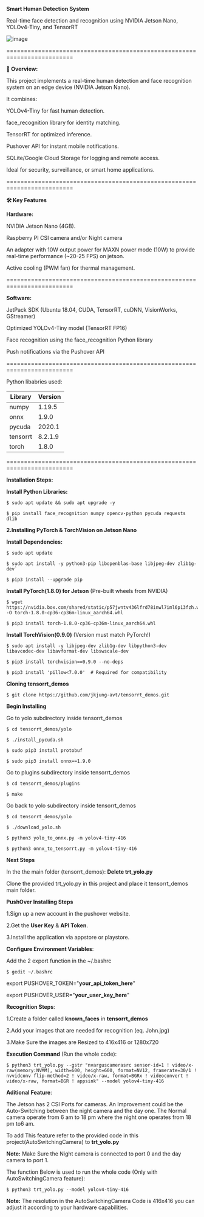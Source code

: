 **Smart Human Detection System**

Real-time face detection and recognition using NVIDIA Jetson Nano, YOLOv4-Tiny, and TensorRT

![image](https://github.com/user-attachments/assets/ed4f9f13-680a-4eac-a868-8e32eaf87630)


=========================================================================

**📌 Overview:**

This project implements a real-time human detection and face recognition system on an edge device (NVIDIA Jetson Nano).

It combines:

YOLOv4-Tiny for fast human detection.

face_recognition library for identity matching.

TensorRT for optimized inference.

Pushover API for instant mobile notifications.

SQLite/Google Cloud Storage for logging and remote access.

Ideal for security, surveillance, or smart home applications.

=========================================================================

**🛠 Key Features**

**Hardware:**

NVIDIA Jetson Nano (4GB).

Raspberry PI CSI camera and/or Night camera

An adapter with 10W output power for MAXN power mode (10W) to provide real-time performance (~20-25 FPS) on jetson.

Active cooling (PWM fan) for thermal management.

=========================================================================

**Software:**

JetPack SDK (Ubuntu 18.04, CUDA, TensorRT, cuDNN, VisionWorks, GStreamer)

Optimized YOLOv4-Tiny model (TensorRT FP16)

Face recognition using the face_recognition Python library

Push notifications via the Pushover API

=========================================================================

Python libabries used:

| Library  | Version |
| -------- | ------- |
| numpy    | 1.19.5  |
| onnx     | 1.9.0   |
| pycuda   | 2020.1  |
| tensorrt | 8.2.1.9 |
| torch    | 1.8.0  |


=========================================================================



**Installation Steps:**

**Install Python Libraries:**

    $ sudo apt update && sudo apt upgrade -y
  
    $ pip install face_recognition numpy opencv-python pycuda requests dlib
  
**2.Installing PyTorch & TorchVision on Jetson Nano**

  **Install Dependencies:**
    
    $ sudo apt update
    
    $ sudo apt install -y python3-pip libopenblas-base libjpeg-dev zlib1g-dev`
    
    $ pip3 install --upgrade pip

    
  **Install PyTorch(1.8.0) for Jetson** (Pre-built wheels from NVIDIA)
  
    $ wget https://nvidia.box.com/shared/static/p57jwntv436lfrd78inwl7iml6p13fzh.whl -O torch-1.8.0-cp36-cp36m-linux_aarch64.whl
    
    $ pip3 install torch-1.8.0-cp36-cp36m-linux_aarch64.whl

  **Install TorchVision(0.9.0)** (Version must match PyTorch!)

  
    $ sudo apt install -y libjpeg-dev zlib1g-dev libpython3-dev libavcodec-dev libavformat-dev libswscale-dev
    
    $ pip3 install torchvision==0.9.0 --no-deps

    $ pip3 install 'pillow<7.0.0'  # Required for compatibility
    

  **Cloning tensorrt_demos**

  
    $ git clone https://github.com/jkjung-avt/tensorrt_demos.git

  **Begin Installing**

  Go to yolo subdirectory inside tensorrt_demos
    
    $ cd tensorrt_demos/yolo

    $ ./install_pycuda.sh

    $ sudo pip3 install protobuf

    $ sudo pip3 install onnx==1.9.0

  Go to plugins subdirectory inside tensorrt_demos

    $ cd tensorrt_demos/plugins
    
    $ make
    
  Go back to yolo subdirectory inside tensorrt_demos
  
    $ cd tensorrt_demos/yolo

    $ ./download_yolo.sh

    $ python3 yolo_to_onnx.py -m yolov4-tiny-416
    
    $ python3 onnx_to_tensorrt.py -m yolov4-tiny-416

  **Next Steps**
  
  In the the main folder (tensorrt_demos): **Delete trt_yolo.py**

  Clone the provided trt_yolo.py in this project and place it tensorrt_demos main folder.

  **PushOver Installing Steps**
  
  1.Sign up a new account in the pushover website.
  
  2.Get the **User Key** & **API Token**.
  
  3.Install the application via appstore or playstore.

  **Configure Environment Variables**:

  Add the 2 export function in the ~/.bashrc

    $ gedit ~/.bashrc
  
  export PUSHOVER_TOKEN="**your_api_token_here**"
  
  export PUSHOVER_USER="**your_user_key_here**"

  **Recognition Steps**:

  1.Create a folder called **known_faces** in **tensorrt_demos**
  
  2.Add your images that are needed for recognition (eq. John.jpg)
  
  3.Make Sure the images are Resized to 416x416 or 1280x720


  **Execution Command** (Run the whole code):
  
    $ python3 trt_yolo.py --gstr "nvarguscamerasrc sensor-id=1 ! video/x-raw(memory:NVMM), width=600, height=600, format=NV12, framerate=30/1 ! nvvidconv flip-method=2 ! video/x-raw, format=BGRx ! videoconvert ! video/x-raw, format=BGR ! appsink" --model yolov4-tiny-416

  **Aditional Feature**:

  The Jetson has 2 CSI Ports for cameras. An Improvement could be the Auto-Switching between the night camera and the day one. The Normal camera operate from 6 am to 18 pm where the night one operates from 18 pm to6 am.

  To add This feature refer to the provided code in this project(AutoSwitchingCamera) to **trt_yolo.py**
  
  **Note:** Make Sure the Night camera is connected to port 0 and the day camera to port 1.

  The function Below is used to run the whole code (Only with AutoSwitchingCamera feature):

    $ python3 trt_yolo.py --model yolov4-tiny-416

  **Note:** The resolution in the AutoSwitchingCamera Code is 416x416 you can adjust it according to your hardware capabilities. 
    
  

  
  

    

    

    

